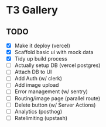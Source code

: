 # T3 Gallery 

## TODO

- [x] Make it deploy (vercel)
- [x] Scaffold basic ui with mock data
- [x] Tidy up build process
- [ ] Actually setup DB (vercel postgres)
- [ ] Attach DB to UI
- [ ] Add Auth (w/ clerk)
- [ ] Add image upload
- [ ] Error management (w/ sentry)
- [ ] Routing/image page (parallel route)
- [ ] Delete button (w/ Server Actions)
- [ ] Analytics (posthog)
- [ ] Ratelimiting (upstash)